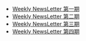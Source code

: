 - [Weekly NewsLetter 第一期](newsletter-one.md)
- [Weekly NewsLetter 第二期](newsletter-two.md)
- [Weekly NewsLetter 第三期](newsletter-three.md)
- [Weekly NewsLetter 第四期](newsletter-four.md)



